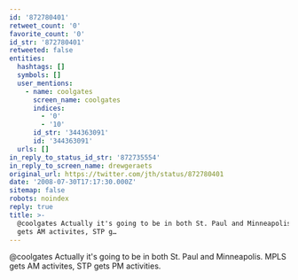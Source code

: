 ```yaml
---
id: '872780401'
retweet_count: '0'
favorite_count: '0'
id_str: '872780401'
retweeted: false
entities:
  hashtags: []
  symbols: []
  user_mentions:
    - name: coolgates
      screen_name: coolgates
      indices:
        - '0'
        - '10'
      id_str: '344363091'
      id: '344363091'
  urls: []
in_reply_to_status_id_str: '872735554'
in_reply_to_screen_name: drewgeraets
original_url: https://twitter.com/jth/status/872780401
date: '2008-07-30T17:17:30.000Z'
sitemap: false
robots: noindex
reply: true
title: >-
  @coolgates Actually it's going to be in both St. Paul and Minneapolis. MPLS
  gets AM activites, STP g…
---
```


@coolgates Actually it's going to be in both St. Paul and Minneapolis. MPLS gets AM activites, STP gets PM activities.